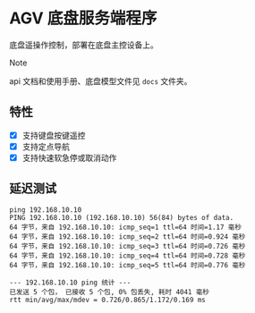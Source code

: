 # AGV 底盘服务端程序

底盘遥操作控制，部署在底盘主控设备上。

> [!note]
> api 文档和使用手册、底盘模型文件见 `docs` 文件夹。

## 特性

- [x] 支持键盘按键遥控
- [x] 支持定点导航
- [x] 支持快速软急停或取消动作

## 延迟测试

```
ping 192.168.10.10
PING 192.168.10.10 (192.168.10.10) 56(84) bytes of data.
64 字节，来自 192.168.10.10: icmp_seq=1 ttl=64 时间=1.17 毫秒
64 字节，来自 192.168.10.10: icmp_seq=2 ttl=64 时间=0.924 毫秒
64 字节，来自 192.168.10.10: icmp_seq=3 ttl=64 时间=0.726 毫秒
64 字节，来自 192.168.10.10: icmp_seq=4 ttl=64 时间=0.728 毫秒
64 字节，来自 192.168.10.10: icmp_seq=5 ttl=64 时间=0.776 毫秒

--- 192.168.10.10 ping 统计 ---
已发送 5 个包， 已接收 5 个包, 0% 包丢失, 耗时 4041 毫秒
rtt min/avg/max/mdev = 0.726/0.865/1.172/0.169 ms
```
